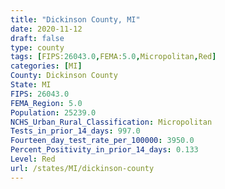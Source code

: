 ```yaml
---
title: "Dickinson County, MI"
date: 2020-11-12
draft: false
type: county
tags: [FIPS:26043.0,FEMA:5.0,Micropolitan,Red]
categories: [MI]
County: Dickinson County
State: MI
FIPS: 26043.0
FEMA_Region: 5.0
Population: 25239.0
NCHS_Urban_Rural_Classification: Micropolitan
Tests_in_prior_14_days: 997.0
Fourteen_day_test_rate_per_100000: 3950.0
Percent_Positivity_in_prior_14_days: 0.133
Level: Red
url: /states/MI/dickinson-county
---
```



